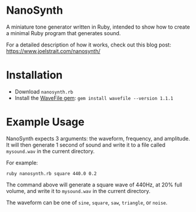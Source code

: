 # NanoSynth

A miniature tone generator written in Ruby, intended to show how to create a minimal Ruby program that generates sound.

For a detailed description of how it works, check out this blog post: <https://www.joelstrait.com/nanosynth/>

# Installation

* Download `nanosynth.rb`
* Install the [WaveFile gem](http://wavefilegem.com): `gem install wavefile --version 1.1.1`

# Example Usage

NanoSynth expects 3 arguments: the waveform, frequency, and amplitude. It will then generate 1 second of sound and write it to a file called `mysound.wav` in the current directory.

For example:

    ruby nanosynth.rb square 440.0 0.2

The command above will generate a square wave of 440Hz, at 20% full volume, and write it to `mysound.wav` in the current directory.

The waveform can be one of `sine`, `square`, `saw`, `triangle`, or `noise`.
